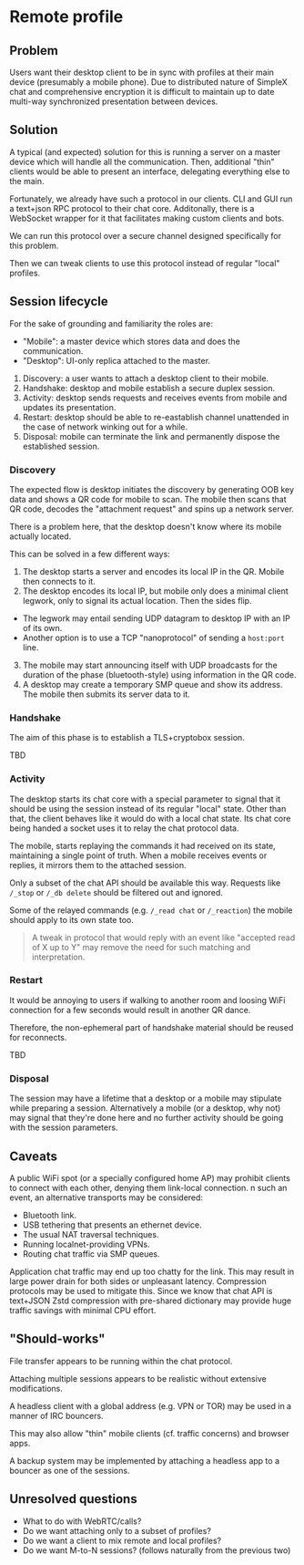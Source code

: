 # Remote profile

## Problem

Users want their desktop client to be in sync with profiles at their main device (presumably a mobile phone).
Due to distributed nature of SimpleX chat and comprehensive encryption it is difficult to maintain up to date multi-way synchronized presentation between devices.

## Solution

A typical (and expected) solution for this is running a server on a master device which will handle all the communication.
Then, additional "thin" clients would be able to present an interface, delegating everything else to the main.

Fortunately, we already have such a protocol in our clients.
CLI and GUI run a text+json RPC protocol to their chat core.
Additonally, there is a WebSocket wrapper for it that facilitates making custom clients and bots.

We can run this protocol over a secure channel designed specifically for this problem.

Then we can tweak clients to use this protocol instead of regular "local" profiles.

## Session lifecycle

For the sake of grounding and familiarity the roles are:
* "Mobile": a master device which stores data and does the communication.
* "Desktop": UI-only replica attached to the master.

1. Discovery: a user wants to attach a desktop client to their mobile.
2. Handshake: desktop and mobile establish a secure duplex session.
3. Activity: desktop sends requests and receives events from mobile and updates its presentation.
4. Restart: desktop should be able to re-eastablish channel unattended in the case of network winking out for a while.
5. Disposal: mobile can terminate the link and permanently dispose the established session.

### Discovery

The expected flow is desktop initiates the discovery by generating OOB key data and shows a QR code for mobile to scan.
The mobile then scans that QR code, decodes the "attachment request" and spins up a network server.

There is a problem here, that the desktop doesn't know where its mobile actually located.

This can be solved in a few different ways:

1. The desktop starts a server and encodes its local IP in the QR. Mobile then connects to it.
2. The desktop encodes its local IP, but mobile only does a minimal client legwork, only to signal its actual location. Then the sides flip.
  * The legwork may entail sending UDP datagram to desktop IP with an IP of its own.
  * Another option is to use a TCP "nanoprotocol" of sending a `host:port` line.
3. The mobile may start announcing itself with UDP broadcasts for the duration of the phase (bluetooth-style) using information in the QR code.
4. A desktop may create a temporary SMP queue and show its address. The mobile then submits its server data to it.

### Handshake

The aim of this phase is to establish a TLS+cryptobox session.

TBD

### Activity

The desktop starts its chat core with a special parameter to signal that it should be using the session instead of its regular "local" state.
Other than that, the client behaves like it would do with a local chat state.
Its chat core being handed a socket uses it to relay the chat protocol data.

The mobile, starts replaying the commands it had received on its state, maintaining a single point of truth.
When a mobile receives events or replies, it mirrors them to the attached session.

Only a subset of the chat API should be available this way.
Requests like `/_stop` or `/_db delete` should be filtered out and ignored.

Some of the relayed commands (e.g. `/_read chat` or `/_reaction`) the mobile should apply to its own state too.

> A tweak in protocol that would reply with an event like "accepted read of X up to Y" may remove the need for such matching and interpretation.

### Restart

It would be annoying to users if walking to another room and loosing WiFi connection for a few seconds would result in another QR dance.

Therefore, the non-ephemeral part of handshake material should be reused for reconnects.

TBD

### Disposal

The session may have a lifetime that a desktop or a mobile may stipulate while preparing a session.
Alternatively a mobile (or a desktop, why not) may signal that they're done here and no further activity should be going with the session parameters.

## Caveats

A public WiFi spot (or a specially configured home AP) may prohibit clients to connect with each other, denying them link-local connection.
n such an event, an alternative transports may be considered:
- Bluetooth link.
- USB tethering that presents an ethernet device.
- The usual NAT traversal techniques.
- Running localnet-providing VPNs.
- Routing chat traffic via SMP queues.

Application chat traffic may end up too chatty for the link.
This may result in large power drain for both sides or unpleasant latency.
Compression protocols may be used to mitigate this.
Since we know that chat API is text+JSON Zstd compression with pre-shared dictionary may provide huge traffic savings with minimal CPU effort.

## "Should-works"

File transfer appears to be running within the chat protocol.

Attaching multiple sessions appears to be realistic without extensive modifications.

A headless client with a global address (e.g. VPN or TOR) may be used in a manner of IRC bouncers.

This may also allow "thin" mobile clients (cf. traffic concerns) and browser apps.

A backup system may be implemented by attaching a headless app to a bouncer as one of the sessions.

## Unresolved questions

- What to do with WebRTC/calls?
- Do we want attaching only to a subset of profiles?
- Do we want a client to mix remote and local profiles?
- Do we want M-to-N sessions? (follows naturally from the previous two)
